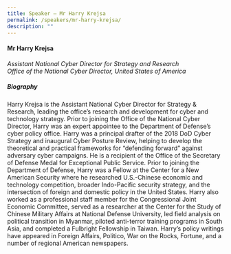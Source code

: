 ```yaml
---
title: Speaker – Mr Harry Krejsa
permalink: /speakers/mr-harry-krejsa/
description: ""
---
```



#### **Mr Harry Krejsa**

*Assistant National Cyber Director for Strategy and Research <br>
Office of the National Cyber Director, United States of America*


##### **Biography**
Harry Krejsa is the Assistant National Cyber Director for Strategy &amp; Research, leading the office’s research and development for cyber and technology strategy. Prior to joining the Office of the National Cyber Director, Harry was an expert appointee to the Department of Defense’s cyber policy office. Harry was a principal drafter of the 2018 DoD Cyber Strategy and inaugural Cyber Posture Review, helping to develop the theoretical and practical frameworks for “defending forward” against adversary cyber campaigns. He is a recipient of the Office of the Secretary of Defense Medal for Exceptional Public Service. Prior to joining the Department of Defense, Harry was a Fellow at the Center for a New American Security where he researched U.S.-Chinese economic and technology competition, broader Indo-Pacific security strategy, and the intersection of foreign and domestic policy in the United States. Harry also worked as a professional staff member for the Congressional Joint Economic Committee, served as a researcher at the Center for the Study of Chinese Military Affairs at National Defense University, led field analysis on political transition in Myanmar, piloted anti-terror training programs in South Asia, and completed a Fulbright Fellowship in Taiwan. Harry’s policy writings have appeared in Foreign Affairs, Politico, War on the Rocks, Fortune, and a number of regional American newspapers.